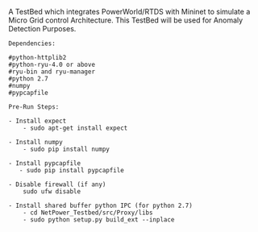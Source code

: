 A TestBed which integrates PowerWorld/RTDS with Mininet to simulate a
Micro Grid control Architecture. This TestBed will be used for 
Anomaly Detection Purposes.

```
Dependencies:

#python-httplib2
#python-ryu-4.0 or above
#ryu-bin and ryu-manager
#python 2.7
#numpy
#pypcapfile
```

```
Pre-Run Steps:

- Install expect
    - sudo apt-get install expect

- Install numpy
    - sudo pip install numpy

- Install pypcapfile
   - sudo pip install pypcapfile

- Disable firewall (if any)
    sudo ufw disable
    
- Install shared buffer python IPC (for python 2.7)
    - cd NetPower_Testbed/src/Proxy/libs
    - sudo python setup.py build_ext --inplace
```
